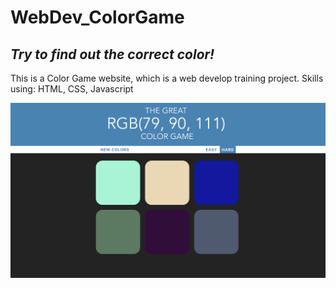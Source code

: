 # WebDev_ColorGame
## _Try to find out the correct color!_

This is a Color Game website, which is a web develop training project.
Skills using: HTML, CSS, Javascript

![Image](https://github.com/KaiChungHsieh/WebDev_ColorGame/blob/master/screenshot.png)
